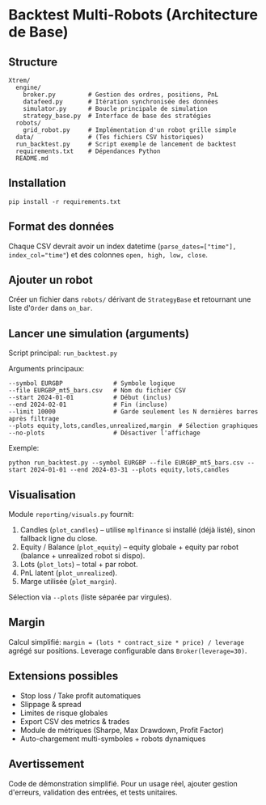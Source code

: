# Backtest Multi-Robots (Architecture de Base)

## Structure
```
Xtrem/
  engine/
    broker.py         # Gestion des ordres, positions, PnL
    datafeed.py       # Itération synchronisée des données
    simulator.py      # Boucle principale de simulation
    strategy_base.py  # Interface de base des stratégies
  robots/
    grid_robot.py     # Implémentation d'un robot grille simple
  data/               # (Tes fichiers CSV historiques)
  run_backtest.py     # Script exemple de lancement de backtest
  requirements.txt    # Dépendances Python
  README.md
```

## Installation
```
pip install -r requirements.txt
```

## Format des données
Chaque CSV devrait avoir un index datetime (`parse_dates=["time"], index_col="time"`) et des colonnes `open, high, low, close`.

## Ajouter un robot
Créer un fichier dans `robots/` dérivant de `StrategyBase` et retournant une liste d'`Order` dans `on_bar`.

## Lancer une simulation (arguments)

Script principal: `run_backtest.py`

Arguments principaux:
```
--symbol EURGBP              # Symbole logique
--file EURGBP_mt5_bars.csv   # Nom du fichier CSV
--start 2024-01-01           # Début (inclus)
--end 2024-02-01             # Fin (incluse)
--limit 10000                # Garde seulement les N dernières barres après filtrage
--plots equity,lots,candles,unrealized,margin  # Sélection graphiques
--no-plots                   # Désactiver l'affichage
```
Exemple:
```
python run_backtest.py --symbol EURGBP --file EURGBP_mt5_bars.csv --start 2024-01-01 --end 2024-03-31 --plots equity,lots,candles
```

## Visualisation

Module `reporting/visuals.py` fournit:
1. Candles (`plot_candles`) – utilise `mplfinance` si installé (déjà listé), sinon fallback ligne du close.
2. Equity / Balance (`plot_equity`) – equity globale + equity par robot (balance + unrealized robot si dispo).
3. Lots (`plot_lots`) – total + par robot.
4. PnL latent (`plot_unrealized`).
5. Marge utilisée (`plot_margin`).

Sélection via `--plots` (liste séparée par virgules).

## Margin
Calcul simplifié: `margin = (lots * contract_size * price) / leverage` agrégé sur positions.
Leverage configurable dans `Broker(leverage=30)`.

## Extensions possibles
- Stop loss / Take profit automatiques
- Slippage & spread
- Limites de risque globales
- Export CSV des metrics & trades
- Module de métriques (Sharpe, Max Drawdown, Profit Factor)
- Auto-chargement multi-symboles + robots dynamiques

## Avertissement
Code de démonstration simplifié. Pour un usage réel, ajouter gestion d'erreurs, validation des entrées, et tests unitaires.
